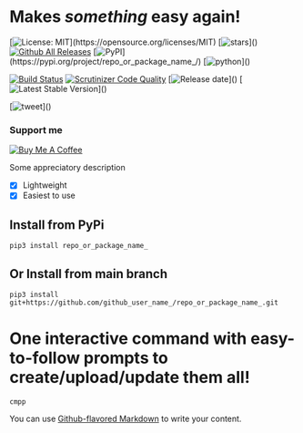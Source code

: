 # Makes _something_ easy again!
[![License: MIT](https://img.shields.io/github/license/github_user_name_/repo_or_package_name_)](https://opensource.org/licenses/MIT)
[![stars](https://img.shields.io/github/stars/github_user_name_/repo_or_package_name_)]()
[![Github All Releases](https://img.shields.io/github/downloads/huggingface/transformers/total.svg)]()
[![PyPI](https://img.shields.io/pypi/v/repo_or_package_name_)](https://pypi.org/project/repo_or_package_name_/)
[![python](https://img.shields.io/github/languages/top/github_user_name_/repo_or_package_name_)]()

[![Build Status](https://scrutinizer-ci.com/g/github_user_name_/repo_or_package_name_/badges/build.png?b=main)](https://scrutinizer-ci.com/g/github_user_name_/repo_or_package_name_/build-status/main)
[![Scrutinizer Code Quality](https://scrutinizer-ci.com/g/github_user_name_/package_creator/badges/quality-score.png?b=main)](https://scrutinizer-ci.com/g/github_user_name_/package_creator/?branch=main)
[![Release date](https://img.shields.io/github/release-date/github_user_name_/repo_or_package_name_)]()
[![Latest Stable Version](https://img.shields.io/github/v/release/github_user_name_/repo_or_package_name_)]()

[![tweet](https://img.shields.io/twitter/url?style=social&url=https%3A%2F%2Fgithub.com%2Fgithub_user_name_%2Frepo_or_package_name_)]()

### Support me


[![Buy Me A Coffee](https://cdn.buymeacoffee.com/buttons/v2/default-yellow.png)](https://www.buymeacoffee.com/github_user_name_)


Some appreciatory description
- [x] Lightweight
- [x] Easiest to use 

## Install from PyPi
```
pip3 install repo_or_package_name_
```

## Or Install from main branch
```
pip3 install git+https://github.com/github_user_name_/repo_or_package_name_.git
```

# One interactive command with easy-to-follow prompts to create/upload/update them all!
```
cmpp
```

You can use
[Github-flavored Markdown](https://guides.github.com/features/mastering-markdown/)
to write your content.

